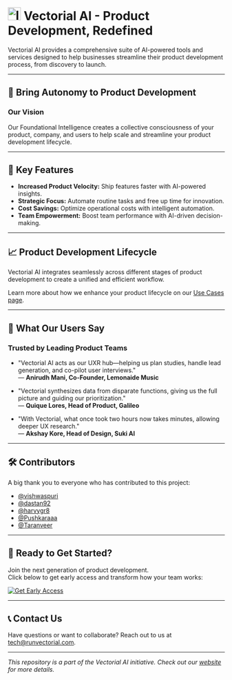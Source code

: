 # <img src="https://www.runvectorial.com/_astro/vectorial_logo_.DxqaXA-__17546U.svg" alt="Image description" width="30" height="30"> Vectorial AI - Product Development, Redefined

Vectorial AI provides a comprehensive suite of AI-powered tools and services designed to help businesses streamline their product development process, from discovery to launch.

---

## 🚀 **Bring Autonomy to Product Development**

### **Our Vision**
Our Foundational Intelligence creates a collective consciousness of your product, company, and users to help scale and streamline your product development lifecycle.

---

## 🌟 **Key Features**
- **Increased Product Velocity:** Ship features faster with AI-powered insights.
- **Strategic Focus:** Automate routine tasks and free up time for innovation.
- **Cost Savings:** Optimize operational costs with intelligent automation.
- **Team Empowerment:** Boost team performance with AI-driven decision-making.

---

## 📈 **Product Development Lifecycle**
Vectorial AI integrates seamlessly across different stages of product development to create a unified and efficient workflow.

Learn more about how we enhance your product lifecycle on our [Use Cases page](https://www.runvectorial.com/use-cases).

---

## 💬 **What Our Users Say**

### **Trusted by Leading Product Teams**
- "Vectorial AI acts as our UXR hub—helping us plan studies, handle lead generation, and co-pilot user interviews."  
  — **Anirudh Mani, Co-Founder, Lemonaide Music**

- "Vectorial synthesizes data from disparate functions, giving us the full picture and guiding our prioritization."  
  — **Quique Lores, Head of Product, Galileo**

- "With Vectorial, what once took two hours now takes minutes, allowing deeper UX research."  
  — **Akshay Kore, Head of Design, Suki AI**

---

## 🛠️ **Contributors**
A big thank you to everyone who has contributed to this project:
- [@vishwaspuri](https://github.com/vishwaspuri)
- [@dastan92](https://github.com/dastan92)
- [@harvygr8](https://github.com/harvygr8)
- [@Pushkaraaa](https://github.com/Pushkaraaa)
- [@Taranveer](https://github.com/Taranveer)

---

## 🎯 **Ready to Get Started?**
Join the next generation of product development.  
Click below to get early access and transform how your team works:

[![Get Early Access](https://img.shields.io/badge/Get%20Early%20Access-orange)](https://runvectorial.com)

---

## 📞 **Contact Us**
Have questions or want to collaborate? Reach out to us at [tech@runvectorial.com](mailto:tech@runvectorial.com).

---

_This repository is a part of the Vectorial AI initiative. Check out our [website](https://runvectorial.com) for more details._
